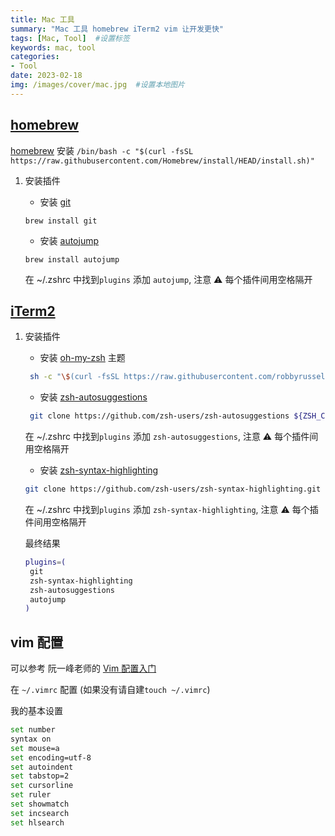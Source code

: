 ```yaml
---
title: Mac 工具
summary: "Mac 工具 homebrew iTerm2 vim 让开发更快"
tags: [Mac, Tool]  #设置标签
keywords: mac, tool
categories:
- Tool
date: 2023-02-18
img: /images/cover/mac.jpg  #设置本地图片
---
```


## [homebrew](https://brew.sh/)

[homebrew](https://brew.sh/) 安装 `/bin/bash -c "$(curl -fsSL https://raw.githubusercontent.com/Homebrew/install/HEAD/install.sh)"`

1. 安装插件

   - 安装 [git](https://git-scm.com/)

   `brew install git`

   - 安装 [autojump](https://github.com/wting/autojump)

   `brew install autojump`

   在 ~/.zshrc 中找到`plugins` 添加 `autojump`, 注意 ⚠️ 每个插件间用空格隔开

## [iTerm2](https://iterm2.com/)

1. 安装插件

   - 安装 [oh-my-zsh](https://ohmyz.sh/) 主题

   ```bash
    sh -c "\$(curl -fsSL https://raw.githubusercontent.com/robbyrussell/oh-my-zsh/master/tools/install.sh)"
   ```

   - 安装 [zsh-autosuggestions](https://github.com/zsh-users/zsh-autosuggestions)

   ```bash
    git clone https://github.com/zsh-users/zsh-autosuggestions ${ZSH_CUSTOM:-~/.oh-my-zsh/custom}/plugins/zsh-autosuggestions
   ```

   在 ~/.zshrc 中找到`plugins` 添加 `zsh-autosuggestions`, 注意 ⚠️ 每个插件间用空格隔开

   - 安装 [zsh-syntax-highlighting](https://github.com/zsh-users/zsh-syntax-highlighting)

   ```bash
   git clone https://github.com/zsh-users/zsh-syntax-highlighting.git ${ZSH_CUSTOM:-~/.oh-my-zsh/custom}/plugins/zsh-syntax-highlighting
   ```

   在 ~/.zshrc 中找到`plugins` 添加 `zsh-syntax-highlighting`, 注意 ⚠️ 每个插件间用空格隔开

   最终结果

   ```bash
   plugins=(
    git
    zsh-syntax-highlighting
    zsh-autosuggestions
    autojump
   )
   ```

## vim 配置

可以参考 阮一峰老师的 [Vim 配置入门](https://www.ruanyifeng.com/blog/2018/09/vimrc.html)

在 `~/.vimrc` 配置 (如果没有请自建`touch ~/.vimrc`)

我的基本设置

```bash
set number
syntax on
set mouse=a
set encoding=utf-8
set autoindent
set tabstop=2
set cursorline
set ruler
set showmatch
set incsearch
set hlsearch
```
